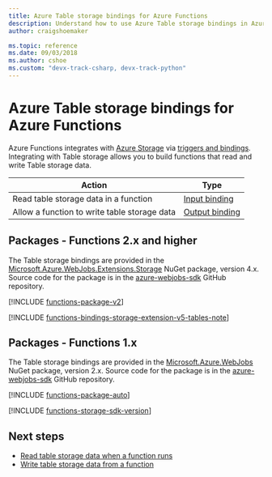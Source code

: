 ```yaml
---
title: Azure Table storage bindings for Azure Functions
description: Understand how to use Azure Table storage bindings in Azure Functions.
author: craigshoemaker

ms.topic: reference
ms.date: 09/03/2018
ms.author: cshoe
ms.custom: "devx-track-csharp, devx-track-python"
---
```

# Azure Table storage bindings for Azure Functions

Azure Functions integrates with [Azure Storage](../storage/index.yml) via [triggers and bindings](./functions-triggers-bindings.md). Integrating with Table storage allows you to build functions that read and write Table storage data.

| Action | Type |
|---------|---------|
| Read table storage data in a function | [Input binding](./functions-bindings-storage-table-input.md) |
| Allow a function to write table storage data |[Output binding](./functions-bindings-storage-table-output.md) |

## Packages - Functions 2.x and higher

The Table storage bindings are provided in the [Microsoft.Azure.WebJobs.Extensions.Storage](https://www.nuget.org/packages/Microsoft.Azure.WebJobs.Extensions.Storage/4.0.5) NuGet package, version 4.x. Source code for the package is in the [azure-webjobs-sdk](https://github.com/Azure/azure-webjobs-sdk/tree/dev/src/Microsoft.Azure.WebJobs.Extensions.Storage/Tables) GitHub repository.

[!INCLUDE [functions-package-v2](../../includes/functions-package-v2.md)]

[!INCLUDE [functions-bindings-storage-extension-v5-tables-note](../../includes/functions-bindings-storage-extension-v5-tables-note.md)]

## Packages - Functions 1.x

The Table storage bindings are provided in the [Microsoft.Azure.WebJobs](https://www.nuget.org/packages/Microsoft.Azure.WebJobs) NuGet package, version 2.x. Source code for the package is in the [azure-webjobs-sdk](https://github.com/Azure/azure-webjobs-sdk/tree/v2.x/src/Microsoft.Azure.WebJobs.Storage/Table) GitHub repository.

[!INCLUDE [functions-package-auto](../../includes/functions-package-auto.md)]

[!INCLUDE [functions-storage-sdk-version](../../includes/functions-storage-sdk-version.md)]

## Next steps

- [Read table storage data when a function runs](./functions-bindings-storage-table-input.md)
- [Write table storage data from a function](./functions-bindings-storage-table-output.md)
